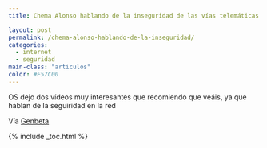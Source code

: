 ```yaml
---
title: Chema Alonso hablando de la inseguridad de las vías telemáticas

layout: post
permalink: /chema-alonso-hablando-de-la-inseguridad/
categories:
  - internet
  - seguridad
main-class: "articulos"
color: #F57C00
---
```

OS dejo dos vídeos muy interesantes que recomiendo que veáis, ya que hablan de la seguiridad en la red





Vía <a target="_blank" href="http://www.genbetadev.com/seguridad-informatica/chema-alonso-un-crack-hablando-de-la-inseguridad-de-las-vias-telematicas">Genbeta</a>



{% include _toc.html %}
